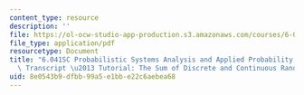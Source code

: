 ```yaml
---
content_type: resource
description: ''
file: https://ol-ocw-studio-app-production.s3.amazonaws.com/courses/6-041sc-probabilistic-systems-analysis-and-applied-probability-fall-2013/8e0543b9dfbb99a5e1bbe22c6aebea68_MIT6_041SCF13_The_Sum_of_Discrete_and_Continuous_R_V_S_300k.pdf
file_type: application/pdf
resourcetype: Document
title: "6.041SC Probabilistic Systems Analysis and Applied Probability, Fall 2013\
  \ Transcript \u2013 Tutorial: The Sum of Discrete and Continuous Random Variables"
uid: 8e0543b9-dfbb-99a5-e1bb-e22c6aebea68
---
```


